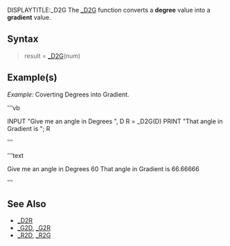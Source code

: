 DISPLAYTITLE:_D2G
The [_D2G](_D2G) function converts a **degree** value into a **gradient** value. 


## Syntax

>  result = [_D2G](_D2G)(num)


## Example(s)

*Example:* Coverting Degrees into Gradient.

'''vb

INPUT "Give me an angle in Degrees ", D
R = _D2G(D)
PRINT "That angle in Gradient is "; R

'''

'''text


Give me an angle in Degrees 60
That angle in Gradient is  66.66666

'''



## See Also

* [_D2R](_D2R)
* [_G2D](_G2D), [_G2R](_G2R)
* [_R2D](_R2D), [_R2G](_R2G)






